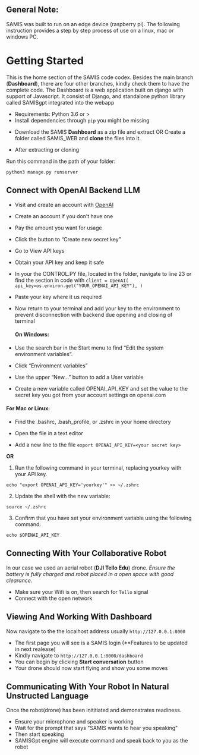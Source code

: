 ## General Note:
SAMIS was built to run on an edge device (raspberry pi). The following instruction provides a step by step process of use on a linux, mac or windows PC.
# Getting Started
This is the home section of the SAMIS code codex. Besides the main branch (**Dashboard**), there are four other branches, kindly check them to have the complete code. 
The Dashboard is a web application built on django with support of Javascript. It consist of Django, and standalone python library called SAMISgpt integrated into the webapp
- Requirements: Python 3.6 or >
- Install dependencies through `pip` you might be missing

* Download the SAMIS **Dashboard** as a zip file and extract OR  Create a folder called SAMIS_WEB and **clone** the files into it.


* After extracting or cloning


Run this command in the path of your folder:
```
python3 manage.py runserver
```

## Connect with OpenAI Backend LLM
* Visit and create an account with [OpenAI](https://platform.openai.com/)
* Create an account if you don’t have one
* Pay the amount you want for usage
* Click the button to “Create new secret key”
* Go to View API keys
* Obtain your API key and keep it safe
* In your the CONTROL.PY file, located in the folder, navigate to line 23 or find the section in code with `client = OpenAI(
    api_key=os.environ.get("YOUR_OPENAI_API_KEY"),
  )`
* Paste your key where it us required
* Now return to your terminal and add your key to the environment to prevent disconnection with backend due opening and closing of terminal

  #### On Windows:

- Use the search bar in the Start menu to find “Edit the system environment variables”.

- Click “Environment variables”

- Use the upper “New…” button to add a User variable

- Create a new variable called OPENAI_API_KEY and set the value to the secret key you got from your account settings on openai.com

#### For Mac or Linux:

- Find the .bashrc, .bash_profile, or .zshrc in your home directory

- Open the file in a text editor

- Add a new line to the file
  `export OPENAI_API_KEY=<your secret key>`

**OR** 
1. Run the following command in your terminal, replacing yourkey with your API key. 

``` 
echo "export OPENAI_API_KEY='yourkey'" >> ~/.zshrc
```
 

2. Update the shell with the new variable:

```
source ~/.zshrc
```
 

3. Confirm that you have set your environment variable using the following command. 

``` 
echo $OPENAI_API_KEY
```

## Connecting With Your Collaborative Robot
In our case we used an aerial robot (**DJI Tello Edu**) drone. 
*Ensure the battery is fully charged and robot placed in a open space with good clearance*. 
* Make sure your Wifi is on, then search for `Tello` signal
* Connect with the open network

## Viewing And Working With Dashboard 
Now navigate to the the localhost address usually `http://127.0.0.1:8000`
- The first page you will see is a SAMIS login (**Features to be updated in next realease)
- Kindly navigate to `http://127.0.0.1:8000/dashboard`
- You can begin by clicking **Start conversation** button
- Your drone should now start flying and show you some moves

## Communicating With Your Robot In Natural Unstructed Language

Once the robot(drone) has been inititiated and demonstrates readiness.
- Ensure your microphone and speaker is working 
- Wait for the prompt that says "SAMIS wants to hear you speaking"
- Then start speaking
- SAMISGpt engine will execute command and speak back to you as the robot
